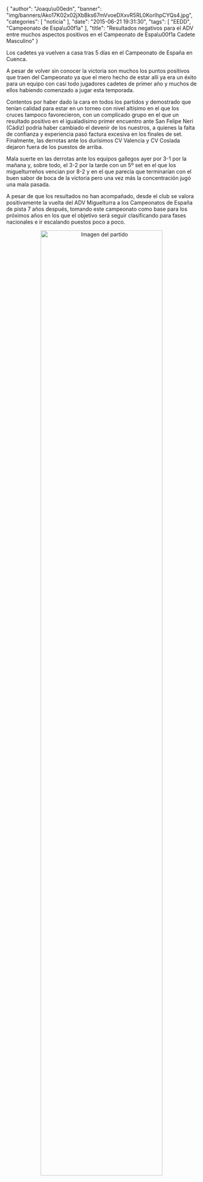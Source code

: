 {
  "author": "Joaqu\u00edn", 
  "banner": "img/banners/Ako17K02x02jXbBks67mVvoeDXxvR5RL0KorIhpCYQs4.jpg", 
  "categories": [
    "noticia"
  ], 
  "date": "2015-06-21 19:31:30", 
  "tags": [
    "EEDD", 
    "Campeonato de Espa\u00f1a"
  ], 
  "title": "Resultados negativos para el ADV entre muchos aspectos positivos en el Campeonato de Espa\u00f1a Cadete Masculino"
}

Los cadetes ya vuelven a casa tras 5 días en el Campeonato de España en Cuenca.

A pesar de volver sin conocer la victoria son muchos los puntos positivos que traen del Campeonato ya que el mero hecho de estar allí ya era un éxito para un equipo con casi todo jugadores cadetes de primer año y muchos de ellos habiendo comenzado a jugar esta temporada.

Contentos por haber dado la cara en todos los partidos y demostrado que tenían calidad para estar en un torneo con nivel altísimo en el que los cruces tampoco favorecieron, con un complicado grupo en el que un resultado positivo en el igualadísimo primer encuentro ante San Felipe Neri (Cádiz) podría haber cambiado el devenir de los nuestros, a quienes la falta de confianza y experiencia pasó factura excesiva en los finales de set. Finalmente, las derrotas ante los durísimos CV Valencia y CV Coslada dejaron fuera de los puestos de arriba.

Mala suerte en las derrotas ante los equipos gallegos ayer por 3-1 por la mañana y, sobre todo, el 3-2 por la tarde con un 5º set en el que los miguelturreños vencian por 8-2 y en el que parecía que terminarían con el buen sabor de boca de la victoria pero una vez más la concentración jugó una mala pasada.

A pesar de que los resultados no han acompañado, desde el club se valora positivamente la vuelta del ADV Miguelturra a los Campeonatos de España de pista 7 años después, tomando este campeonato como base para los próximos años en los que el objetivo será seguir clasificando para fases nacionales e ir escalando puestos poco a poco.

<center>
<a target="_new" href="http://www.advmiguelturra.org/img/banners/Ako17K02x02jXbBks67mVvoeDXxvR5RL0KorIhpCYQs4.jpg"> 
<img alt="Imagen del partido" width="80%" align="center" src="http://www.advmiguelturra.org/img/banners/Ako17K02x02jXbBks67mVvoeDXxvR5RL0KorIhpCYQs4.jpg"/> </a> </center>

